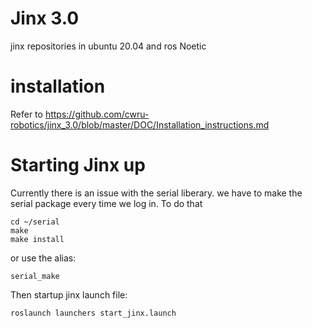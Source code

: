 # Jinx 3.0
jinx repositories in ubuntu 20.04 and ros Noetic

# installation 
Refer to https://github.com/cwru-robotics/jinx_3.0/blob/master/DOC/Installation_instructions.md

# Starting Jinx up

Currently there is an issue with the serial liberary. we have to make the serial package every time we log in. To do that
```
cd ~/serial 
make
make install
```
or use the alias:
```
serial_make
```
Then startup jinx launch file:
```
roslaunch launchers start_jinx.launch
```

